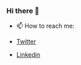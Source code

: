 ### Hi there 👋

- 📫 How to reach me:

- [Twitter](https://www.twitter.com/diogobr07)
- [Linkedin](https://www.linkedin.com/in/diogo-bruno/)

<!--
**diogobruno/diogobruno** is a ✨ _special_ ✨ repository because its `README.md` (this file) appears on your GitHub profile.

Here are some ideas to get you started:

- 🔭 I’m currently working on ...
- 🌱 I’m currently learning ...
- 👯 I’m looking to collaborate on ...
- 🤔 I’m looking for help with ...
- 💬 Ask me about ...
- 📫 How to reach me: ...
- 😄 Pronouns: ...
- ⚡ Fun fact: ...
-->
